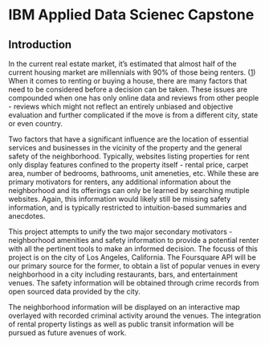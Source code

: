 # IBM Applied Data Scienec Capstone

## Introduction
In the current real estate market, it’s estimated that almost half of the current housing market are millennials with 90% of those being renters. ([1](https://www.appfolio.com/blog/2014/08/10-things-you-need-to-know-about-the-millennial-renter-infographic)) When it comes to renting or buying a house, there are many factors that need to be considered before a decision can be taken. These issues are compounded when one has only online data and reviews from other people - reviews which might not reflect an entirely unbiased and objective evaluation and further complicated if the move is from a different city, state or even country.

Two factors that have a significant influence are the location of essential services and businesses in the vicinity of the property and the general safety of the neighborhood. Typically, websites listing properties for rent only display features confined to the property itself - rental price, carpet area, number of bedrooms, bathrooms, unit ameneties, etc. While these are primary motivators for renters, any additional information about the neighborhood and its offerings can only be learned by searching mutiple websites. Again, this information would likely still be missing safety information, and is typically restricted to intuition-based summaries and anecdotes. 

This project attempts to unify the two major secondary motivators - neighborhood amenities and safety information to provide a potential renter with all the pertinent tools to make an informed decision. The focuss of this project is on the city of Los Angeles, California. The Foursquare API will be our primary source for the former, to obtain a list of popular venues in every neighborhood in a city including restaurants, bars, and entertainment venues. The safety information will be obtained through crime records from open sourced data provided by the city. 

The neighborhood information will be displayed on an interactive map overlayed with recorded criminal activity around the venues. The integration of rental property listings as well as public transit information will be pursued as future avenues of work.
